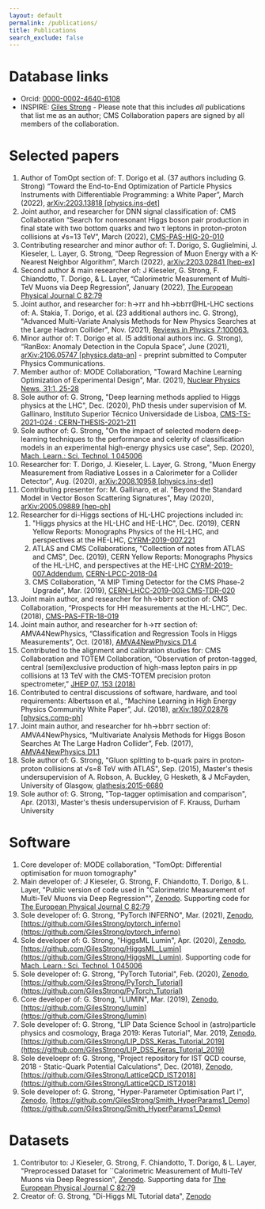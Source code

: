 ```yaml
---
layout: default
permalink: /publications/
title: Publications
search_exclude: false
---
```


# Database links

- Orcid: [0000-0002-4640-6108](https://orcid.org/0000-0002-4640-6108)
- INSPIRE: [Giles Strong](https://inspirehep.net/authors/1439225) - Please note that this includes *all* publications that list me as an author; CMS Collaboration papers are signed by all members of the collaboration.

# Selected papers

1. Author of TomOpt section of: T. Dorigo et al. (37 authors including G. Strong) “Toward the End-to-End Optimization of Particle Physics Instruments with Differentiable Programming: a White Paper”, March (2022), [arXiv:2203.13818 [physics.ins-det]](https://arxiv.org/abs/2203.13818)
1. Joint author, and researcher for DNN signal classification of: CMS Collaboration “Search for nonresonant Higgs boson pair production in final state with two bottom quarks and two τ leptons in proton-proton collisions at √s=13 TeV”, March (2022), [CMS-PAS-HIG-20-010](https://cds.cern.ch/record/2803419)
1. Contributing researcher and minor author of: T. Dorigo, S. Guglielmini, J. Kieseler, L. Layer, G. Strong, “Deep Regression of Muon Energy with a K-Nearest Neighbor Algorithm”, March (2022), [arXiv:2203.02841 [hep-ex]](https://arxiv.org/abs/2203.02841)
1. Second author & main researcher of: J Kieseler, G. Strong, F. Chiandotto, T. Dorigo, & L. Layer, “Calorimetric Measurement of Multi-TeV Muons via Deep Regression”, January (2022), [The European Physical Journal C 82:79](https://link.springer.com/article/10.1140/epjc/s10052-022-09993-5)
1. Joint author, and researcher for: h→𝜏𝜏 and hh→bb𝜏𝜏@HL-LHC sections of: A. Stakia, T. Dorigo, et al. (23 additional authors inc. G. Strong), "Advanced Multi-Variate Analysis Methods for New Physics Searches at the Large Hadron Collider", Nov. (2021), [Reviews in Physics 7:100063.](https://www.sciencedirect.com/science/article/pii/S2405428321000095)
1. Minor author of: T. Dorigo et al. (5 additional authors inc. G. Strong), “RanBox: Anomaly Detection in the Copula Space”, June (2021), [arXiv:2106.05747 [physics.data-an]](https://arxiv.org/abs/2106.05747) - preprint submitted to Computer Physics Communications.
1. Member author of: MODE Collaboration, "Toward Machine Learning Optimization of Experimental Design", Mar. (2021), [Nuclear Physics News, 31:1, 25-28](https://www.tandfonline.com/doi/full/10.1080/10619127.2021.1881364)
1. Sole author of: G. Strong, "Deep learning methods applied to Higgs physics at the LHC", Dec. (2020), PhD thesis under supervision of M. Gallinaro, Instituto Superior Técnico Universidade de Lisboa, [CMS-TS-2021-024 ; CERN-THESIS-2021-211](https://cds.cern.ch/record/2791460)
1. Sole author of: G. Strong, "On the impact of selected modern deep-learning techniques to the performance and celerity of classification models in an experimental high-energy physics use case", Sep. (2020), [Mach. Learn.: Sci. Technol. 1 045006](https://doi.org/10.1088/2632-2153/ab983a)
1. Researcher for: T. Dorigo, J. Kieseler, L. Layer, G. Strong, "Muon Energy Measurement from Radiative Losses in a Calorimeter for a Collider Detector", Aug. (2020), [arXiv:2008.10958 [physics.ins-det]](https://arxiv.org/abs/2008.10958)
1. Contributing presenter for: M. Gallinaro, et al. "Beyond the Standard Model in Vector Boson Scattering Signatures", May (2020), [arXiv:2005.09889 [hep-ph]](https://arxiv.org/abs/2005.09889)
1. Researcher for di-Higgs sections of HL-LHC projections included in:    
    1. "Higgs physics at the HL-LHC and HE-LHC", Dec. (2019), CERN Yellow Reports: Monographs Physics of the HL-LHC, and perspectives at the HE-LHC, [CYRM-2019-007.221](https://doi.org/10.23731/CYRM-2019-007.221)
    1. ATLAS and CMS Collaborations, "Collection of notes from ATLAS and CMS", Dec. (2019), CERN Yellow Reports: Monographs Physics of the HL-LHC, and perspectives at the HE-LHC [CYRM-2019-007.Addendum](https://doi.org/10.23731/CYRM-2019-007.Addendum), [CERN-LPCC-2018-04](https://cds.cern.ch/record/2650162?ln=en)
    1. CMS Collaboration, "A MIP Timing Detector for the CMS Phase-2 Upgrade", Mar. (2019), [CERN-LHCC-2019-003 CMS-TDR-020](https://cds.cern.ch/record/2667167)
1. Joint main author, and researcher for hh→bb𝜏𝜏 section of: CMS Collaboration, “Prospects for HH measurements at the HL-LHC”, Dec. (2018), [CMS-PAS-FTR-18-019](https://cds.cern.ch/record/2652549?ln=en)
1. Joint main author, and researcher for h→𝜏𝜏 section of: AMVA4NewPhysics, “Classification and Regression Tools in Higgs Measurements”, Oct. (2018), [AMVA4NewPhysics D1.4](https://userswww.pd.infn.it/~dorigo/d1.4.pdf)
1. Contributed to the alignment and calibration studies for: CMS Collaboration and TOTEM Collaboration, “Observation of proton-tagged, central (semi)exclusive production of high-mass lepton pairs in pp collisions at 13 TeV with the CMS-TOTEM precision proton spectrometer,” [JHEP 07, 153 (2018)](https://link.springer.com/article/10.1007/JHEP07(2018)153)
1. Contributed to central discussions of software, hardware, and tool requirements: Albertsson et al., “Machine Learning in High Energy Physics Community White Paper”, Jul. (2018), [arXiv:1807.02876 [physics.comp-ph]](https://arxiv.org/abs/1807.02876)
1. Joint main author, and researcher for hh→bb𝜏𝜏 section of: AMVA4NewPhysics, “Multivariate Analysis Methods for Higgs Boson Searches At The Large Hadron Collider”, Feb. (2017), [AMVA4NewPhysics D1.1](https://userswww.pd.infn.it/~dorigo/wp1-d1.pdf)
1. Sole author of: G. Strong, "Gluon splitting to b-quark pairs in proton-proton collisions at √s=8 TeV with ATLAS", Sep. (2015), Master's thesis undersupervision of A. Robson, A. Buckley, G Hesketh, & J McFayden, University of Glasgow, [glathesis:2015-6680](http://theses.gla.ac.uk/6680/)
1. Sole author of: G. Strong, "Top-tagger optimisation and comparison", Apr. (2013), Master's thesis undersupervision of F. Krauss, Durham University

# Software

1. Core developer of: MODE collaboration, "TomOpt: Differential optimisation for muon tomography"
1. Main developer of: J Kieseler, G. Strong, F. Chiandotto, T. Dorigo, & L. Layer, "Public version of code used in "Calorimetric Measurement of Multi-TeV Muons via Deep Regression"", [Zenodo](https://doi.org/10.5281/zenodo.5167014). Supporting code for [The European Physical Journal C 82:79](https://link.springer.com/article/10.1140/epjc/s10052-022-09993-5)
1. Sole developer of: G. Strong, "PyTorch INFERNO", Mar. (2021), [Zenodo](10.5281/zenodo.4597140), [https://github.com/GilesStrong/pytorch_inferno](https://github.com/GilesStrong/pytorch_inferno)
1. Sole developer of: G. Strong, "HiggsML Lumin", Apr. (2020), [Zenodo](https://doi.org/10.5281/ZENODO.3754669), [https://github.com/GilesStrong/HiggsML_Lumin](https://github.com/GilesStrong/HiggsML_Lumin). Supporting code for [Mach. Learn.: Sci. Technol. 1 045006](https://doi.org/10.1088/2632-2153/ab983a)
1. Sole developer of: G. Strong, "PyTorch Tutorial", Feb. (2020), [Zenodo](https://doi.org/10.5281/ZENODO.3688666), [https://github.com/GilesStrong/PyTorch_Tutorial](https://github.com/GilesStrong/PyTorch_Tutorial)
1. Core developer of: G. Strong, "LUMIN", Mar. (2019), [Zenodo](https://doi.org/10.5281/zenodo.2601857), [https://github.com/GilesStrong/lumin](https://github.com/GilesStrong/lumin)
1. Sole developer of: G. Strong, "LIP Data Science School in (astro)particle physics and cosmology, Braga 2019: Keras Tutorial", Mar. 2019, [Zenodo](https://doi.org/10.5281/zenodo.2601837), [https://github.com/GilesStrong/LIP_DSS_Keras_Tutorial_2019](https://github.com/GilesStrong/LIP_DSS_Keras_Tutorial_2019)
1. Sole develoepr of: G. Strong, "Project repository for IST QCD course, 2018 - Static-Quark Potential Calculations", Dec. (2018), [Zenodo](https://doi.org/10.5281%2Fzenodo.2601809), [https://github.com/GilesStrong/LatticeQCD_IST2018](https://github.com/GilesStrong/LatticeQCD_IST2018)
1. Sole developer of: G. Strong, "Hyper-Parameter Optimisation Part I", [Zenodo](https://doi.org/10.5281%2Fzenodo.2601827), [https://github.com/GilesStrong/Smith_HyperParams1_Demo](https://github.com/GilesStrong/Smith_HyperParams1_Demo)

# Datasets

1. Contributor to: J Kieseler, G. Strong, F. Chiandotto, T. Dorigo, & L. Layer, "Preprocessed Dataset for ``Calorimetric Measurement of Multi-TeV Muons via Deep Regression", [Zenodo](https://doi.org/10.5281/zenodo.5163816). Supporting data for [The European Physical Journal C 82:79](https://link.springer.com/article/10.1140/epjc/s10052-022-09993-5)
1. Creator of: G. Strong, "Di-Higgs ML Tutorial data", [Zenodo](https://doi.org/10.5281/zenodo.3543637)
